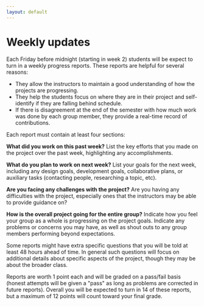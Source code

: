 ```yaml
---
layout: default
---
```


# Weekly updates

Each Friday before midnight (starting in week 2) students will be expect to turn in a weekly progress reports. 
These reports are helpful for several reasons:
+ They allow the instructors to maintain a good understanding of how the projects are progressing.
+ They help the students focus on where they are in their project and self-identify if they are falling behind schedule.
+ If there is disagreement at the end of the semester with how much work was done by each group member, they provide a real-time record of contributions.

Each report must contain at least four sections:

**What did you work on this past week?** List the key efforts that you made on the project over the past week, highlighting any accomplishments.

**What do you plan to work on next week?** List your goals for the next week, including any design goals, development goals, collaborative plans, or auxiliary tasks (contacting people, researching a topic, etc).

**Are you facing any challenges with the project?** Are you having any difficulties with the project, especially ones that the instructors may be able to provide guidance on?

**How is the overall project going for the entire group?**  Indicate how you feel your group as a whole is progressing on the project goals.  Indicate any problems or concerns you may have, as well as shout outs to any group members performing beyond expectations.

Some reports might have extra specific questions that you will be told at least 48 hours ahead of time.  In general such questions will focus on additional details about specific aspects of the project, though they may be about the broader class.

Reports are worth 1 point each and will be graded on a pass/fail basis (honest attempts will be given a "pass" as long as problems are corrected in future reports).  Overall you will be expected to turn in 14 of these reports, but a maximum of 12 points will count toward your final grade.
